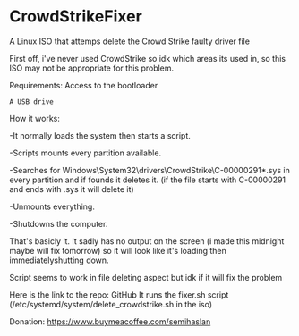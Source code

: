# CrowdStrikeFixer
A Linux ISO that attemps delete the Crowd Strike faulty driver file

First off, i've never used CrowdStrike so idk which areas its used in, so this ISO may not be appropriate for this problem.

Requirements:
Access to the bootloader

    A USB drive

How it works:

-It normally loads the system then starts a script.

-Scripts mounts every partition available.

-Searches for Windows\System32\drivers\CrowdStrike\C-00000291*.sys in every partition and if founds it deletes it. (if the file starts with C-00000291 and ends with .sys it will delete it)

-Unmounts everything.

-Shutdowns the computer.

That's basicly it. It sadly has no output on the screen (i made this midnight maybe will fix tomorrow) so it will look like it's loading then immediatelyshutting down.

Script seems to work in file deleting aspect but idk if it will fix the problem

Here is the link to the repo: GitHub It runs the fixer.sh script (/etc/systemd/system/delete_crowdstrike.sh in the iso) 


Donation:
https://www.buymeacoffee.com/semihaslan
